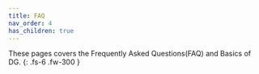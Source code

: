 ```yaml
---
title: FAQ
nav_order: 4
has_children: true
---
```


These pages covers the Frequently Asked Questions(FAQ) and Basics of DG.
{: .fs-6 .fw-300 }
